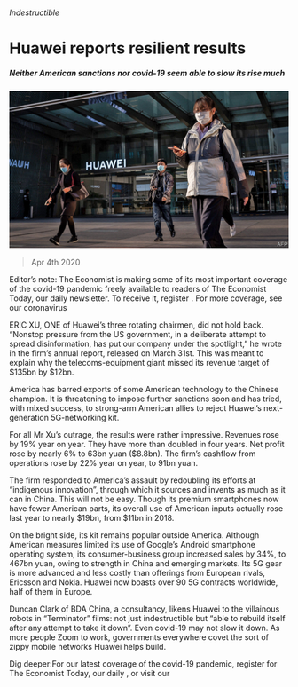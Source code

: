 ###### Indestructible

# Huawei reports resilient results 

##### Neither American sanctions nor covid-19 seem able to slow its rise much 

![image](images/20200404_WBP503.jpg) 

> Apr 4th 2020 

Editor’s note: The Economist is making some of its most important coverage of the covid-19 pandemic freely available to readers of The Economist Today, our daily newsletter. To receive it, register . For more coverage, see our coronavirus 

ERIC XU, ONE of Huawei’s three rotating chairmen, did not hold back. “Nonstop pressure from the US government, in a deliberate attempt to spread disinformation, has put our company under the spotlight,” he wrote in the firm’s annual report, released on March 31st. This was meant to explain why the telecoms-equipment giant missed its revenue target of $135bn by $12bn.

America has barred exports of some American technology to the Chinese champion. It is threatening to impose further sanctions soon and has tried, with mixed success, to strong-arm American allies to reject Huawei’s next-generation 5G-networking kit.


For all Mr Xu’s outrage, the results were rather impressive. Revenues rose by 19% year on year. They have more than doubled in four years. Net profit rose by nearly 6% to 63bn yuan ($8.8bn). The firm’s cashflow from operations rose by 22% year on year, to 91bn yuan.

The firm responded to America’s assault by redoubling its efforts at “indigenous innovation”, through which it sources and invents as much as it can in China. This will not be easy. Though its premium smartphones now have fewer American parts, its overall use of American inputs actually rose last year to nearly $19bn, from $11bn in 2018.

On the bright side, its kit remains popular outside America. Although American measures limited its use of Google’s Android smartphone operating system, its consumer-business group increased sales by 34%, to 467bn yuan, owing to strength in China and emerging markets. Its 5G gear is more advanced and less costly than offerings from European rivals, Ericsson and Nokia. Huawei now boasts over 90 5G contracts worldwide, half of them in Europe.

Duncan Clark of BDA China, a consultancy, likens Huawei to the villainous robots in “Terminator” films: not just indestructible but “able to rebuild itself after any attempt to take it down”. Even covid-19 may not slow it down. As more people Zoom to work, governments everywhere covet the sort of zippy mobile networks Huawei helps build.

Dig deeper:For our latest coverage of the covid-19 pandemic, register for The Economist Today, our daily , or visit our 

